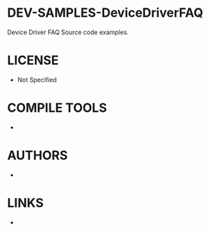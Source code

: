 DEV-SAMPLES-DeviceDriverFAQ
===========================

Device Driver FAQ Source code examples.


LICENSE
===============
* Not Specified

COMPILE TOOLS
===============
* 

AUTHORS
===============
* 

LINKS
===============
* 
